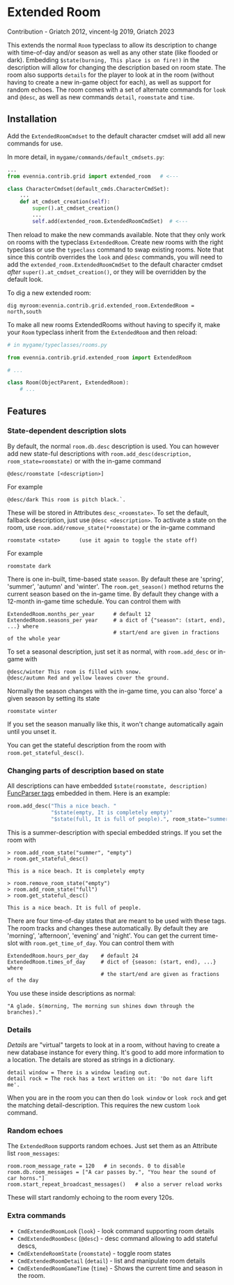 # Extended Room

Contribution - Griatch 2012, vincent-lg 2019, Griatch 2023

This extends the normal `Room` typeclass to allow its description to change with
time-of-day and/or season as well as any other state (like flooded or dark).
Embedding `$state(burning, This place is on fire!)` in the description will
allow for changing the description based on room state. The room also supports
`details` for the player to look at in the room (without having to create a new
in-game object for each), as well as support for random echoes. The room
comes with a set of alternate commands for `look` and `@desc`, as well as new
commands `detail`, `roomstate` and `time`.

## Installation

Add the `ExtendedRoomCmdset` to the default character cmdset will add all
new commands for use.

In more detail, in `mygame/commands/default_cmdsets.py`:

```python
...
from evennia.contrib.grid import extended_room   # <---

class CharacterCmdset(default_cmds.CharacterCmdSet):
    ...
    def at_cmdset_creation(self):
        super().at_cmdset_creation()
        ...
        self.add(extended_room.ExtendedRoomCmdSet)  # <---

```

Then reload to make the new commands available. Note that they only work
on rooms with the typeclass `ExtendedRoom`. Create new rooms with the right
typeclass or use the `typeclass` command to swap existing rooms. Note that since
this contrib overrides the `look` and `@desc` commands, you will need to add the
`extended_room.ExtendedRoomCmdSet` to the default character cmdset *after*
`super().at_cmdset_creation()`, or they will be overridden by the default look.

To dig a new extended room:

    dig myroom:evennia.contrib.grid.extended_room.ExtendedRoom = north,south

To make all new rooms ExtendedRooms without having to specify it, make your
`Room` typeclass inherit from the `ExtendedRoom` and then reload:

```python
# in mygame/typeclasses/rooms.py

from evennia.contrib.grid.extended_room import ExtendedRoom

# ...

class Room(ObjectParent, ExtendedRoom):
    # ...

```

## Features

### State-dependent description slots

By default, the normal `room.db.desc` description is used. You can however
add new state-ful descriptions with `room.add_desc(description,
room_state=roomstate)` or with the in-game command

```
@desc/roomstate [<description>]
```

For example

```
@desc/dark This room is pitch black.`.

```


These will be stored in Attributes `desc_<roomstate>`. To set the default,
fallback description, just use `@desc <description>`.
To activate a state on the room, use `room.add/remove_state(*roomstate)` or the in-game
command
```
roomstate <state>      (use it again to toggle the state off)
```
For example
```
roomstate dark
```
There is one in-built, time-based state `season`. By default these are 'spring',
'summer', 'autumn' and 'winter'. The `room.get_season()` method returns the
current season based on the in-game time. By default they change with a 12-month
in-game time schedule. You can control them with
```
ExtendedRoom.months_per_year      # default 12
ExtendedRoom.seasons_per year     # a dict of {"season": (start, end), ...} where
                                  # start/end are given in fractions of the whole year
```
To set a seasonal description, just set it as normal, with `room.add_desc` or
in-game with

```
@desc/winter This room is filled with snow.
@desc/autumn Red and yellow leaves cover the ground.
```

Normally the season changes with the in-game time, you can also 'force' a given
season by setting its state
```
roomstate winter
```
If you set the season manually like this, it won't change automatically again
until you unset it.

You can get the stateful description from the room with `room.get_stateful_desc()`.

### Changing parts of description based on state

All descriptions can have embedded `$state(roomstate, description)`
[FuncParser tags](FuncParser) embedded in them. Here is an example:

```py
room.add_desc("This a nice beach. "
              "$state(empty, It is completely empty)"
              "$state(full, It is full of people).", room_state="summer")
```

This is a summer-description with special embedded strings. If you set the room
with

    > room.add_room_state("summer", "empty")
    > room.get_stateful_desc()

    This is a nice beach. It is completely empty

    > room.remove_room_state("empty")
    > room.add_room_state("full")
    > room.get_stateful_desc()

    This is a nice beach. It is full of people.

There are four time-of-day states that are meant to be used with these tags. The
room tracks and changes these automatically. By default they are 'morning',
'afternoon', 'evening' and 'night'. You can get the current time-slot with
`room.get_time_of_day`. You can control them with

```
ExtendedRoom.hours_per_day    # default 24
ExtendedRoom.times_of_day     # dict of {season: (start, end), ...} where
                              # the start/end are given as fractions of the day
```

You use these inside descriptions as normal:

    "A glade. $(morning, The morning sun shines down through the branches)."

### Details

_Details_ are "virtual" targets to look at in a room, without having to create a
new database instance for every thing. It's good to add more information to a
location. The details are stored as strings in a dictionary.

    detail window = There is a window leading out.
    detail rock = The rock has a text written on it: 'Do not dare lift me'.

When you are in the room you can then do `look window` or `look rock` and get
the matching detail-description. This requires the new custom `look` command.

### Random echoes

The `ExtendedRoom` supports random echoes. Just set them as an Attribute list
`room_messages`:

```
room.room_message_rate = 120   # in seconds. 0 to disable
room.db.room_messages = ["A car passes by.", "You hear the sound of car horns."]
room.start_repeat_broadcast_messages()   # also a server reload works
```

These will start randomly echoing to the room every 120s.


### Extra commands

- `CmdExtendedRoomLook` (`look`) - look command supporting room details
- `CmdExtendedRoomDesc` (`@desc`) - desc command allowing to add stateful descs,
- `CmdExtendeRoomState` (`roomstate`) - toggle room states
- `CmdExtendedRoomDetail` (`detail`) - list and manipulate room details
- `CmdExtendedRoomGameTime` (`time`) - Shows the current time and season in the room.
